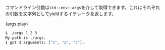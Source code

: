<!-- The command line arguments can be accessed using `std::env::args`, which
returns an iterator that yields a String for each argument: -->
コマンドライン引数は`std::env::args`を介して取得できます。これはそれぞれの引数を文字列としてyieldするイテレータを返します。

{args.play}

``` bash
$ ./args 1 2 3
My path is ./args.
I got 3 arguments: ["1", "2", "3"].
```
